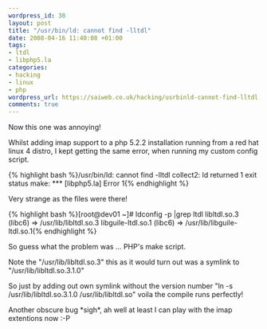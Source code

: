 ```yaml
--- 
wordpress_id: 38
layout: post
title: "/usr/bin/ld: cannot find -lltdl"
date: 2008-04-16 11:40:08 +01:00
tags: 
- ltdl
- libphp5.la
categories: 
- hacking
- linux
- php
wordpress_url: https://saiweb.co.uk/hacking/usrbinld-cannot-find-lltdl
comments: true
---
```

<p>Now this one was annoying!</p>
<p>Whilst adding imap support to a php 5.2.2 installation running from a red hat linux 4 distro, I kept getting the same error, when running my custom config script.</p>
<p>{% highlight bash %}/usr/bin/ld: cannot find -lltdl
collect2: ld returned 1 exit status
make: *** [libphp5.la] Error 1{% endhighlight %}</p>
<p>Very strange as the files were there!</p>
<p>{% highlight bash %}[root@dev01 ~]# ldconfig -p |grep ltdl
        libltdl.so.3 (libc6) => /usr/lib/libltdl.so.3
        libguile-ltdl.so.1 (libc6) => /usr/lib/libguile-ltdl.so.1{% endhighlight %}</p>
<p>So guess what the problem was ... PHP's make script.</p>
<p>Note the "/usr/lib/libltdl.so.3" this as it would turn out was a symlink to "/usr/lib/libltdl.so.3.1.0" </p>
<p>So just by adding out own symlink without the version number "ln -s /usr/lib/libltdl.so.3.1.0 /usr/lib/libltdl.so" voila the compile runs perfectly!</p>
<p>Another obscure bug *sigh*, ah well at least I can play with the imap extentions now :-P</p>
